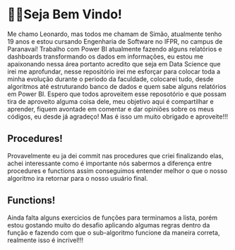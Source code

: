 # 👋🏽Seja Bem Vindo!

Me chamo Leonardo, mas todos me chamam de Simão, atualmente tenho 19 anos e estou cursando Engenharia de Software no IFPR, no campus de Paranavaí! Trabalho com Power BI atualmente fazendo alguns relatórios e dashboards transformando os dados em informações, eu estou me apaixonando nessa área portanto acredito que seja em Data Science que irei me aprofundar, nesse repositório irei me esforçar para colocar toda a minha evolução durante o periodo da faculdade, colocarei tudo, desde algoritmos até estruturando banco de dados e quem sabe alguns relatórios em Power BI. Espero que todos aproveitem esse reposotório e que possam tira de aproveito alguma coisa dele, meu objetivo aqui é compartilhar e aprender, fiquem avontade em comentar e dar opiniões sobre os meus códigos, eu desde já agradeço! Mas é isso um muito obrigado e aproveite!!!

## Procedures!

Provavelmente eu ja dei commit nas procedures que criei finalizando elas, achei interessante como é importante nós sabermos a diferença entre procedures e functions assim conseguimos entender melhor o que o nosso algoritmo ira retornar para o nosso usuário final.

## Functions!
Ainda falta alguns exercicios de funções para terminamos a lista, porém estou gostando muito do desafio aplicando algumas regras dentro da função e fazendo com que o sub-algoritmo funcione da maneira correta, realmente isso é incrivel!!!